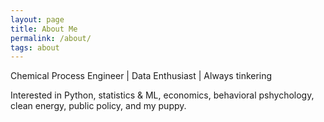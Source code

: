```yaml
---
layout: page
title: About Me
permalink: /about/
tags: about
---
```


Chemical Process Engineer  | Data Enthusiast | Always tinkering 

Interested in Python, statistics & ML, economics, behavioral pshychology, clean energy, public policy, and my puppy.




